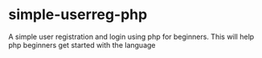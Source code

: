 # simple-userreg-php
A simple user registration and login using php for beginners. This will help php beginners get started with the language

